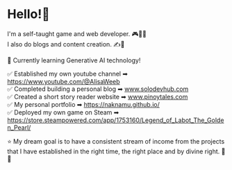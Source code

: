 # Hello!👋

I'm a self-taught game and web developer. 🎮👨‍💻  
I also do blogs and content creation. ✍🎥

🎯 Currently learning Generative AI technology!

✅ Established my own youtube channel ➡ https://www.youtube.com/@AIisaWeeb  
✅ Completed building a personal blog ➡ www.solodevhub.com  
✅ Created a short story reader website ➡ www.pinoytales.com   
✅ My personal portfolio ➡ https://naknamu.github.io/  
✅ Deployed my own game on Steam ➡ https://store.steampowered.com/app/1753160/Legend_of_Labot_The_Golden_Pearl/  

⭐ My dream goal is to have a consistent stream of income from the projects that I have established in the right time, the right place and by divine right. 💪😤
